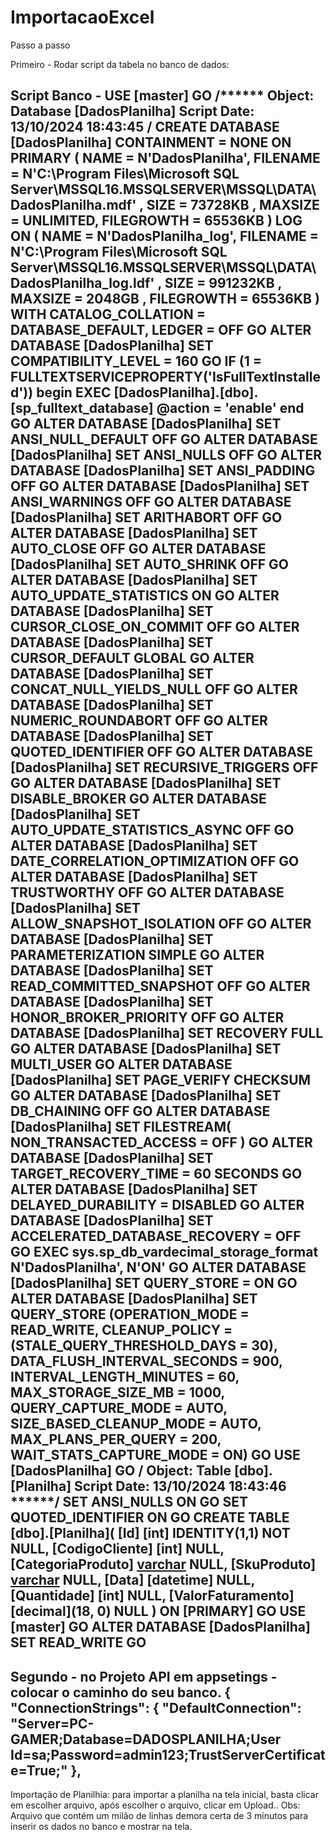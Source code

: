 # ImportacaoExcel

Passo a passo

Primeiro - Rodar script da tabela no banco de dados:


Script Banco - USE [master]
GO
/****** Object:  Database [DadosPlanilha]    Script Date: 13/10/2024 18:43:45 ******/
CREATE DATABASE [DadosPlanilha]
 CONTAINMENT = NONE
 ON  PRIMARY 
( NAME = N'DadosPlanilha', FILENAME = N'C:\Program Files\Microsoft SQL Server\MSSQL16.MSSQLSERVER\MSSQL\DATA\DadosPlanilha.mdf' , SIZE = 73728KB , MAXSIZE = UNLIMITED, FILEGROWTH = 65536KB )
 LOG ON 
( NAME = N'DadosPlanilha_log', FILENAME = N'C:\Program Files\Microsoft SQL Server\MSSQL16.MSSQLSERVER\MSSQL\DATA\DadosPlanilha_log.ldf' , SIZE = 991232KB , MAXSIZE = 2048GB , FILEGROWTH = 65536KB )
 WITH CATALOG_COLLATION = DATABASE_DEFAULT, LEDGER = OFF
GO
ALTER DATABASE [DadosPlanilha] SET COMPATIBILITY_LEVEL = 160
GO
IF (1 = FULLTEXTSERVICEPROPERTY('IsFullTextInstalled'))
begin
EXEC [DadosPlanilha].[dbo].[sp_fulltext_database] @action = 'enable'
end
GO
ALTER DATABASE [DadosPlanilha] SET ANSI_NULL_DEFAULT OFF 
GO
ALTER DATABASE [DadosPlanilha] SET ANSI_NULLS OFF 
GO
ALTER DATABASE [DadosPlanilha] SET ANSI_PADDING OFF 
GO
ALTER DATABASE [DadosPlanilha] SET ANSI_WARNINGS OFF 
GO
ALTER DATABASE [DadosPlanilha] SET ARITHABORT OFF 
GO
ALTER DATABASE [DadosPlanilha] SET AUTO_CLOSE OFF 
GO
ALTER DATABASE [DadosPlanilha] SET AUTO_SHRINK OFF 
GO
ALTER DATABASE [DadosPlanilha] SET AUTO_UPDATE_STATISTICS ON 
GO
ALTER DATABASE [DadosPlanilha] SET CURSOR_CLOSE_ON_COMMIT OFF 
GO
ALTER DATABASE [DadosPlanilha] SET CURSOR_DEFAULT  GLOBAL 
GO
ALTER DATABASE [DadosPlanilha] SET CONCAT_NULL_YIELDS_NULL OFF 
GO
ALTER DATABASE [DadosPlanilha] SET NUMERIC_ROUNDABORT OFF 
GO
ALTER DATABASE [DadosPlanilha] SET QUOTED_IDENTIFIER OFF 
GO
ALTER DATABASE [DadosPlanilha] SET RECURSIVE_TRIGGERS OFF 
GO
ALTER DATABASE [DadosPlanilha] SET  DISABLE_BROKER 
GO
ALTER DATABASE [DadosPlanilha] SET AUTO_UPDATE_STATISTICS_ASYNC OFF 
GO
ALTER DATABASE [DadosPlanilha] SET DATE_CORRELATION_OPTIMIZATION OFF 
GO
ALTER DATABASE [DadosPlanilha] SET TRUSTWORTHY OFF 
GO
ALTER DATABASE [DadosPlanilha] SET ALLOW_SNAPSHOT_ISOLATION OFF 
GO
ALTER DATABASE [DadosPlanilha] SET PARAMETERIZATION SIMPLE 
GO
ALTER DATABASE [DadosPlanilha] SET READ_COMMITTED_SNAPSHOT OFF 
GO
ALTER DATABASE [DadosPlanilha] SET HONOR_BROKER_PRIORITY OFF 
GO
ALTER DATABASE [DadosPlanilha] SET RECOVERY FULL 
GO
ALTER DATABASE [DadosPlanilha] SET  MULTI_USER 
GO
ALTER DATABASE [DadosPlanilha] SET PAGE_VERIFY CHECKSUM  
GO
ALTER DATABASE [DadosPlanilha] SET DB_CHAINING OFF 
GO
ALTER DATABASE [DadosPlanilha] SET FILESTREAM( NON_TRANSACTED_ACCESS = OFF ) 
GO
ALTER DATABASE [DadosPlanilha] SET TARGET_RECOVERY_TIME = 60 SECONDS 
GO
ALTER DATABASE [DadosPlanilha] SET DELAYED_DURABILITY = DISABLED 
GO
ALTER DATABASE [DadosPlanilha] SET ACCELERATED_DATABASE_RECOVERY = OFF  
GO
EXEC sys.sp_db_vardecimal_storage_format N'DadosPlanilha', N'ON'
GO
ALTER DATABASE [DadosPlanilha] SET QUERY_STORE = ON
GO
ALTER DATABASE [DadosPlanilha] SET QUERY_STORE (OPERATION_MODE = READ_WRITE, CLEANUP_POLICY = (STALE_QUERY_THRESHOLD_DAYS = 30), DATA_FLUSH_INTERVAL_SECONDS = 900, INTERVAL_LENGTH_MINUTES = 60, MAX_STORAGE_SIZE_MB = 1000, QUERY_CAPTURE_MODE = AUTO, SIZE_BASED_CLEANUP_MODE = AUTO, MAX_PLANS_PER_QUERY = 200, WAIT_STATS_CAPTURE_MODE = ON)
GO
USE [DadosPlanilha]
GO
/****** Object:  Table [dbo].[Planilha]    Script Date: 13/10/2024 18:43:46 ******/
SET ANSI_NULLS ON
GO
SET QUOTED_IDENTIFIER ON
GO
CREATE TABLE [dbo].[Planilha](
	[Id] [int] IDENTITY(1,1) NOT NULL,
	[CodigoCliente] [int] NULL,
	[CategoriaProduto] [varchar](100) NULL,
	[SkuProduto] [varchar](100) NULL,
	[Data] [datetime] NULL,
	[Quantidade] [int] NULL,
	[ValorFaturamento] [decimal](18, 0) NULL
) ON [PRIMARY]
GO
USE [master]
GO
ALTER DATABASE [DadosPlanilha] SET  READ_WRITE 
GO
------------------------------------------------------------------------------------------------------------------------------------------------------------
Segundo - no Projeto API em appsetings -  colocar o caminho do seu banco.
{
  "ConnectionStrings": {
    "DefaultConnection": "Server=PC-GAMER;Database=DADOSPLANILHA;User Id=sa;Password=admin123;TrustServerCertificate=True;"
  }, 
-------------------------------------------------------------------------------------------------------------------------------------------------------------
Importação de Planilhia:
para importar a planilha na tela inicial, basta clicar em escolher arquivo, após escolher o arquivo, clicar em Upload.. 
Obs: Arquivo que contém um milão de linhas demora certa de 3 minutos para inserir os dados no banco e mostrar na tela.
